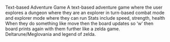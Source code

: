 Text-based Adventure Game
A text-based adventure game where the user explores a dungeon where they are an explorer in turn-based combat mode and explorer mode where they can run
Stats include speed, strength, health
When they do something like move then the board updates so ‘w’ then board prints again with them further like a zelda game.
Deltarune/Meglovania and legend of zelda.
